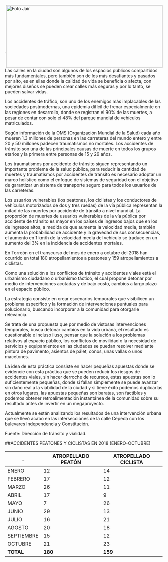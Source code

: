 <p>
   <img class="img-responsive contenido-imagen" src="../imagenes/128/arq-jair-miramontes-chavez-top2.png" align="right" alt="Foto Jair" width="500" height="200">

</p>

</br></br></br></br></br></br></br></br>

---
Las calles en la ciudad son algunos de los espacios públicos compartidos más fundamentales, pero también son de los más desafiantes y pasados por alto, es en ellas donde la calidad de vida se beneficia o afecta, con mejores diseños se pueden crear calles más seguras y por lo tanto, se pueden salvar vidas.

Los accidentes de tráfico, son uno de los enemigos más implacables de las sociedades postmodernas, una epidemia difícil de frenar especialmente en las regiones en desarrollo, donde se registran el 90% de las muertes, a pesar de contar con solo el 48% del parque mundial de vehículos matriculados.

Según información de la OMS (Organización Mundial de la Salud) cada año mueren 1.3 millones de personas en las carreteras del mundo entero y entre 20 y 50 millones padecen traumatismos no mortales. Los accidentes de tránsito son una de las principales causas de muerte en todos los grupos etarios y la primera entre personas de 15 y 29 años.

Los traumatismos por accidente de tránsito siguen representando un importante problema de la salud pública, para reducir la cantidad de muertes y traumatismos por accidentes de tránsito es necesario adoptar un marco holístico como el enfoque de sistemas de seguridad con el objetivo de garantizar un sistema de transporte seguro para todos los usuarios de las carreteras.

Los usuarios vulnerables (los peatones, los ciclistas y los conductores de vehículos motorizados de dos y tres ruedas) de la vía pública representan la mitad de las muertes por accidente de tránsito a nivel mundial. La proporción de muertes de usuarios vulnerables de la vía pública por accidente de tránsito es mayor en los países de ingresos bajos que en los de ingresos altos, a medida de que aumenta la velocidad media, también aumenta la probabilidad de accidente y la gravedad de sus consecuencias, el aumento en 1 km/h de la velocidad media del vehículo se traduce en un aumento del 3% en la incidencia de accidentes mortales.

En Torreón en el transcurso del mes de enero a octubre del 2018 han ocurrido en total 180 atropellamientos a peatones y 159 atropellamientos a ciclistas.

Como una solución a los conflictos de tránsito y accidentes viales está el urbanismo ciudadano o urbanismo táctico, el cual propone detonar por medio de intervenciones acotadas y de bajo costo, cambios a largo plazo en el espacio público.

La estrategia consiste en crear escenarios temporales que visibilicen un problema específico y la formación de intervenciones puntuales para solucionarlo, buscando incorporar a la comunidad para otorgarle relevancia.

Se trata de una propuesta que por medio de vistosas intervenciones temporales, busca detonar cambios en la vida urbana, el resultado es cuestionable e incluso iluso, pensar que la solución a los problemas relativos al espacio público, los conflictos de movilidad o la necesidad de servicios y equipamientos en las ciudades se puedan resolver mediante pintura de pavimento, asientos de pálet, conos, unas vallas o unos macetones.

La idea de esta práctica consiste en hacer pequeñas apuestas donde se evidencíe con esta práctica que se pueden reducir los riesgos de accidentes viales, sin hacer derroche de recursos, estas apuestas son lo suficientemente pequeñas, donde si fallan simplemente se puede avanzar sin daño real a la viabilidad de la ciudad y si tiene éxito podemos duplicarlas en otros lugares, las apuestas pequeñas son baratas, son factibles y podemos obtener retroalimentación instantánea de la comunidad sobre su resultado antes de invertir en un megaproyecto.

Actualmente se están analizando los resultados de una intervención urbana que se llevó acabo en las intersecciones de la calle Cepeda con los bulevares Independencia y Constitución.

Fuente: Dirección de tránsito y vialidad.

##ACCIDENTES PEATONES Y CICLISTAS EN 2018 (ENERO-OCTUBRE)

.          | ATROPELLADO PEATÓN| ATROPELLADO CICLISTA|
----------|-------------------|---------------------|
ENERO      |                 12| 14                  |
FEBRERO    |                 17| 12                  |
MARZO      |                 26| 11                  |
ABRIL      |                 17| 9                   |
MAYO       |                  7| 26                  |
JUNIO      |                 29| 13                  |
JULIO      |                 16| 21                  |
AGOSTO     |                 20| 18                  |
SEPTIEMBRE |                 15| 12                  |
OCTUBRE    |                 21| 23                  |
**TOTAL**  |                **180**| **159**         |
